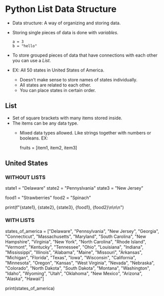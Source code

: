 # Python List Data Structure

- Data structure: A way of organizing and storing data. 
- Storing single pieces of data is done with *variables*.

      a = 3
      b = "hello"
    
- To store grouped pieces of data that have connections with each other you can use a *List*.
- EX: All 50 states in United States of America. 
  - Doesn't make sense to store names of states individually. 
  - All states are related to each other. 
  - You can place states in certain order. 
  
  
  
## List
- Set of square brackets with many items stored inside.
- The items can be any data type.
  - Mixed data types allowed. Like strings together with numbers or booleans.
EX:

    fruits = [item1, item2, item3]



## United States 
### WITHOUT LISTS
state1 = "Delaware"
state2 = "Pennyslvania"
state3 = "New Jersey"

food1 = "Strawberries"
food2 = "Spinach"

print(f"{state1}, {state2}, {state3}, {food1}, {food2}\n\n\n")


### WITH LISTS
states_of_america = ["Delaware", "Pennsylvania", "New Jersey", "Georgia", "Connecticut", "Massachusetts", "Maryland", "South Carolina", "New Hampshire", "Virginia", "New York", "North Carolina", "Rhode Island", "Vermont", "Kentucky", "Tennessee", "Ohio", "Louisiana", "Indiana", "Mississippi", "Illinois", "Alabama", "Maine", "Missouri", "Arkansas", "Michigan", "Florida", "Texas", "Iowa", "Wisconsin", "California", "Minnesota", "Oregon", "Kansas", "West Virginia", "Nevada", "Nebraska", "Colorado", "North Dakota", "South Dakota", "Montana", "Washington", "Idaho", "Wyoming", "Utah", "Oklahoma", "New Mexico", "Arizona", "Alaska", "Hawaii"]

print(states_of_america)


